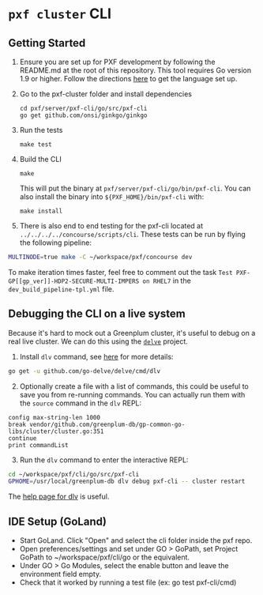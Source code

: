 # `pxf cluster` CLI

## Getting Started

1. Ensure you are set up for PXF development by following the README.md at the root of this repository. This tool requires Go version 1.9 or higher. Follow the directions [here](https://golang.org/doc/) to get the language set up.

1. Go to the pxf-cluster folder and install dependencies
   ```
   cd pxf/server/pxf-cli/go/src/pxf-cli
   go get github.com/onsi/ginkgo/ginkgo
   ```

1. Run the tests
   ```
   make test
   ```

1. Build the CLI
   ```
   make
   ```
   This will put the binary at `pxf/server/pxf-cli/go/bin/pxf-cli`. You can also install the binary into `${PXF_HOME}/bin/pxf-cli` with:
   ```
   make install
   ```

1. There is also end to end testing for the pxf-cli located at `../../../../concourse/scripts/cli`. These tests can be run by flying the following pipeline:
```sh
MULTINODE=true make -C ~/workspace/pxf/concourse dev
```
To make iteration times faster, feel free to comment out the task `Test PXF-GP[[gp_ver]]-HDP2-SECURE-MULTI-IMPERS on RHEL7` in the `dev_build_pipeline-tpl.yml` file.

## Debugging the CLI on a live system

Because it's hard to mock out a Greenplum cluster, it's useful to debug on a real live cluster. We can do this using the [`delve`](https://github.com/go-delve/delve) project.

1. Install `dlv` command, see [here](https://github.com/go-delve/delve/blob/master/Documentation/installation/linux/install.md) for more details:

```bash
go get -u github.com/go-delve/delve/cmd/dlv
```

2. Optionally create a file with a list of commands, this could be useful to save you from re-running commands. You can actually run them with the `source` command in the `dlv` REPL:

```
config max-string-len 1000
break vendor/github.com/greenplum-db/gp-common-go-libs/cluster/cluster.go:351
continue
print commandList
```

3. Run the `dlv` command to enter the interactive REPL:

```bash
cd ~/workspace/pxf/cli/go/src/pxf-cli
GPHOME=/usr/local/greenplum-db dlv debug pxf-cli -- cluster restart
```

The [help page for dlv](https://github.com/go-delve/delve/tree/master/Documentation/cli) is useful.

## IDE Setup (GoLand)
* Start GoLand. Click "Open" and select the cli folder inside the pxf repo.
* Open preferences/settings and set under GO > GoPath, set Project GoPath to ~/workspace/pxf/cli/go or the equivalent.
* Under GO > Go Modules, select the enable button and leave the environment field empty.
* Check that it worked by running a test file (ex: go test pxf-cli/cmd)
